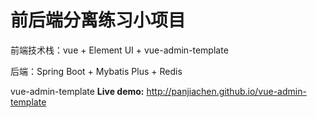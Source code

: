 # 前后端分离练习小项目
前端技术栈：vue + Element UI + vue-admin-template

后端：Spring Boot + Mybatis Plus + Redis



vue-admin-template
**Live demo:** http://panjiachen.github.io/vue-admin-template


